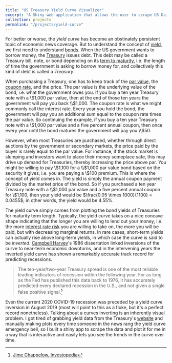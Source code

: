 ```yaml
---
title: "US Treasury Yield Curve Visualizer"
excerpt: "A Shiny web application that allows the user to scrape US Daily Treasury Yield Curve rates and plot them as a 3D surface.<br/><img src='/images/yield-curve.PNG'>"
collection: projects
permalink: "/projects/yield-curve"
---
```


For better or worse, the *yield curve* has become an obstinately persistent topic of economic
news coverage. But to understand the concept of [yield](https://www.investopedia.com/terms/y/yield.asp),
we first need to understand [bonds](https://www.investopedia.com/terms/b/bond.asp). When the US
government wants to borrow money, the [Treasury](https://en.wikipedia.org/wiki/United_States_Department_of_the_Treasury)
issues debt. This debt may be called a Treasury bill, note, or bond depending on its 
[term to maturity](https://www.investopedia.com/terms/t/termtomaturity.asp), i.e. the length of
time the government is asking to borrow money for, and collectively this kind of debt is called
a *Treasury*.

When purchasing a Treasury, one has to keep track of the [par value](https://www.investopedia.com/terms/p/parvalue.asp),
the [coupon rate](https://www.investopedia.com/terms/c/coupon-rate.asp),
and the price. The par value is the underlying value of the bond, i.e. what the government owes
you. If you buy a ten year Treasury note with a \\$1,000 par value, then at the end of those ten
years the government will pay you back \\$1,000. The coupon rate is what we might commonly call
the interest rate. Every year you hold the bond, the government will pay you an additional sum
equal to the coupon rate times the par value. So continuing the example, if you buy a ten year
Treasury note with a \\$1,000 par value and a five percent annual coupon, then once every year
until the bond matures the government will pay you \\$50.

However, when most Treasuries are purchased, whether through direct auctions by the government
or secondary markets, the price paid by the buyer is rarely equal to the par value. For instance,
if the stock market is slumping and investors want to place their money someplace safe, this may
drive up demand for Treasuries, thereby increasing the price above par. You might be willing to
pay \\$1,100 for a \\$1,000 par value bond based on the security it gives, i.e. you are paying a
\\$100 premium. This is where the concept of yield comes in. The yield is simply the annual
coupon payment divided by the market price of the bond. So if you purchased a ten year Treasury
note with a \\$1,000 par value and a five percent annual coupon for \\$1,100, then your yield
would be $\frac{0.05 \times 1000}{1100} = 0.0455$; in other words, the yield would be 4.55%.

The yield curve simply comes from plotting the bond yields of Treasuries for maturity term
length. Typically, the yield curve takes on a nice concave shape indicating that the longer you
are willing to lend out your money, i.e. the more [interest rate risk](https://www.investopedia.com/terms/i/interestraterisk.asp)
you are willing to take on, the more you will be paid, but with decreasing marginal returns. In
rare cases, short-term yields can actually rise above long-term yields, in which case the curve
is said to be *inverted*. [Campbell Harvey](https://en.wikipedia.org/wiki/Campbell_Harvey)'s
1986 dissertation linked inversions of the curve to near-term economic downturns, and in the
intervening years the inverted yield curve has shown a remarkably accurate track record for
predicting recessions.

> The ten-year/two-year Treasury spread is one of the most reliable leading indicators of 
> recession within the following year. For as long as the Fed has published this data back to 1976, 
> it has accurately predicted every declared recession in the U.S., and not given a single false
> positive signal.[^1]

[^1]: [Jime Chappelow, Investopedia](https://www.investopedia.com/terms/i/invertedyieldcurve.asp)

Even the current 2020 COVID-19 recession was preceded by a yield curve inversion in August 2019
(most will point to this as a fluke, but it's a perfect record nonetheless). Talking about a
curves inverting is an inherently visual problem. I got tired of grabbing yield data from the
Treasury's [website](https://www.treasury.gov/resource-center/data-chart-center/interest-rates)
and manually making plots every time someone in the news rang the yield curve emergency bell,
so I built a shiny app to scrape the data and plot it for me in a way that is interactive and 
easily lets you see the trends in the curve over time.
